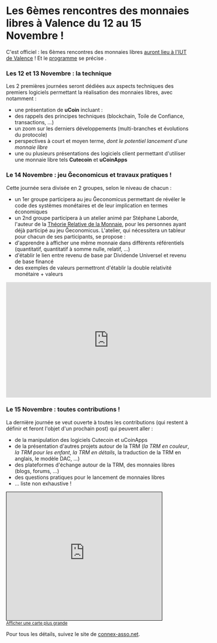# Les 6èmes rencontres des monnaies libres à Valence du 12 au 15 Novembre !

C'est officiel : les 6èmes rencontres des monnaies libres [auront lieu à l'IUT de Valence](http://connex-asso.net/?p=27) ! Et le [programme](http://connex-asso.net/?p=82) se précise .
### Les 12 et 13 Novembre : la technique

Les 2 premières journées seront dédiées aux aspects techniques des premiers logiciels permettant la réalisation des monnaies libres, avec notamment :

* une présentation de **uCoin** incluant :
 * des rappels des principes techniques (blockchain, Toile de Confiance, transactions, ...)
 * un zoom sur les derniers développements (multi-branches et évolutions du protocole)
 * perspectives à court et moyen terme, *dont le potentiel lancement d'une monnaie libre*
* une ou plusieurs présentations des logiciels client permettant d'utiliser une monnaie libre tels **Cutecoin** et **uCoinApps**

### Le 14 Novembre : jeu Ğeconomicus et travaux pratiques !

Cette journée sera divisée en 2 groupes, selon le niveau de chacun :

* un 1er groupe participera au jeu Ğeconomicus permettant de révéler le code   des systèmes monétaires et de leur implication en termes économiques
* un 2nd groupe participera à un atelier animé par Stéphane Laborde, l'auteur de la [Théorie Relative de la Monnaie](http://trm.creationmonetaire.info/), pour les personnes ayant déjà participé au jeu Ğeconomicus. L'atelier, qui nécessitera un tableur pour chacun de ses participants, se propose :
 * d'apprendre à afficher une même monnaie dans différents référentiels (quantitatif, quantitatif à somme nulle, relatif, ...)
 * d'établir le lien entre revenu de base par Dividende Universel et revenu de base financé
 * des exemples de valeurs permettront d'établir la double relativité monétaire + valeurs

<iframe width="560" height="315" src="https://www.youtube.com/embed/4lDmgOvgKP4?list=PL0UDqLtXevvH1w83dlXvs7PmLKaJlFnMx" frameborder="0" allowfullscreen></iframe>

### Le 15 Novembre : toutes contributions !

La dernière journée se veut ouverte à toutes les contributions (qui restent à définir et feront l'objet d'un prochain post) qui peuvent aller :

* de la manipulation des logiciels Cutecoin et uCoinApps
* de la présentation d'autres projets autour de la TRM (*la TRM en couleur*,   *la TRM pour les enfant*, *la TRM en détails*, la traduction de la TRM en   anglais, le modèle DAC, ...)
* des plateformes d'échange autour de la TRM, des monnaies libres (blogs,   forums, ...)
* des questions pratiques pour le lancement de monnaies libres
* ... liste non exhaustive !

<iframe width="425" height="350" frameborder="0" scrolling="no" marginheight="0" marginwidth="0" src="http://www.openstreetmap.org/export/embed.html?bbox=4.80926513671875%2C44.873632497977226%2C5.024700164794922%2C44.984713498441046&amp;layer=mapnik&amp;marker=44.92919985125153%2C4.916982650756836" style="border: 1px solid black"></iframe><br/><small><a href="http://www.openstreetmap.org/?mlat=44.9292&amp;mlon=4.9170#map=13/44.9292/4.9170">Afficher une carte plus grande</a></small>

Pour tous les détails, suivez le site de [connex-asso.net](http://connex-asso.net/).

